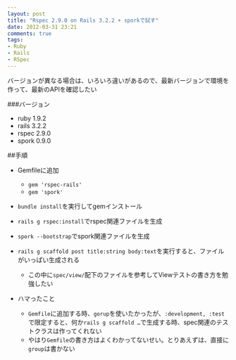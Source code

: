 ```yaml
---
layout: post
title: "Rspec 2.9.0 on Rails 3.2.2 + sporkで試す"
date: 2012-03-31 23:21
comments: true
tags: 
- Ruby
- Rails
- RSpec
---
```

バージョンが異なる場合は、いろいろ違いがあるので、最新バージョンで環境を作って、最新のAPIを確認したい

###バージョン
* ruby 1.9.2
* rails 3.2.2
* rspec 2.9.0
* spork 0.9.0

##手順
* Gemfileに追加
    * `gem 'rspec-rails'`
    * `gem 'spork'`
* `bundle install`を実行してgemインストール
* `rails g rspec:install`でrspec関連ファイルを生成
* `spork --bootstrap`でspork関連ファイルを生成
* `rails g scaffold post title:string body:text`を実行すると、ファイルがいっぱい生成される
    * この中に`spec/view/`配下のファイルを参考してViewテストの書き方を勉強したい
    
* ハマったこと
    * `Gemfile`に追加する時、`gorup`を使いたかったが、`:development, :test`で限定すると、何か`rails g scaffold …`で生成する時、spec関連のテストクラスは作ってくれない
    * やはり`Gemfile`の書き方はよくわかってないせい。とりあえずは、直接に`group`は書かない
